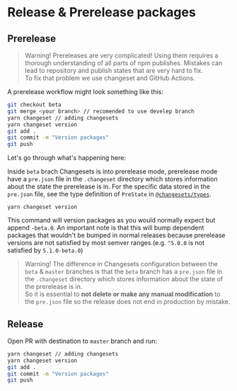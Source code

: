 # Release & Prerelease packages

## Prerelease

> Warning! Prereleases are very complicated! Using them requires a thorough understanding of all parts of npm publishes. Mistakes can lead to repository and publish states that are very hard to fix.\
>  To fix that problem we use changeset and GitHub Actions.

A prerelease workflow might look something like this:

```bash
git checkout beta
git merge <your branch> // recomended to use develep branch
yarn changeset // adding changesets
yarn changeset version
git add .
git commit -m "Version packages"
git push
```

Let's go through what's happening here:

Inside `beta` brach Changesets is into prerelease mode, prerelease mode have a `pre.json` file in the `.changeset` directory which stores information about the state the prerelease is in. For the specific data stored in the `pre.json` file, see the type definition of `PreState` in [`@changesets/types`](https://github.com/changesets/changesets/tree/main/packages/types).

```
yarn changeset version
```

This command will version packages as you would normally expect but append `-beta.0`. An important note is that this will bump dependent packages that wouldn't be bumped in normal releases because prerelease versions are not satisfied by most semver ranges.(e.g. `^5.0.0` is not satisfied by `5.1.0-beta.0`)

> Warning! The difference in Changesets configuration between the `beta` & `master` branches is that the `beta` branch has a `pre.json` file in the `.changeset` directory which stores information about the state of the prerelease is in.\
> So it is essential to **not delete or make any manual modification** to the `pre.json` file so the release does not end in production by mistake.

## Release

Open PR with destination to `master` branch and run:

```bash
yarn changeset // adding changesets
yarn changeset version
git add .
git commit -m "Version packages"
git push
```
